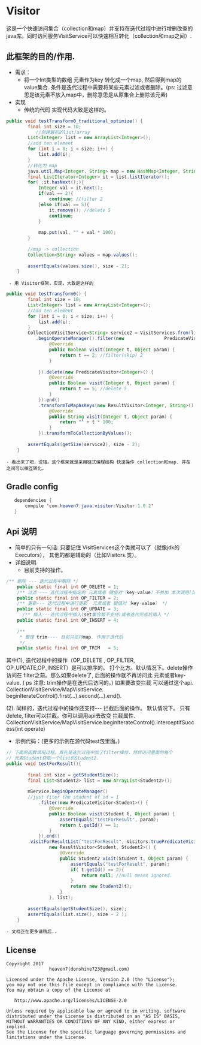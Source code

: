 # Visitor这是一个快速访问集合（collection和map）并支持在迭代过程中进行增删改查的 java库。同时访问服务VisitService可以快速相互转化（collection和map之间）.## 此框架的目的/作用.* 需求：      - 将一个Int类型的数组 元素作为key 转化成一个map, 然后得到map的value集合. 条件是迭代过程中需要将某些元素过滤或者删除。(ps: 过滤意思是该元素不放入map中，删除意思是从原集合上删除该元素)* 实现     - 传统的代码 实现代码大致是这样的。``` javapublic void testTransform0_traditional_optimize() {		final int size = 10;           //创建最初的list/array		List<Integer> list = new ArrayList<Integer>();		//add ten element		for (int i = 0; i < size; i++) {			list.add(i);		}		//转化为 map		java.util.Map<Integer, String> map = new HashMap<Integer, String>();		final ListIterator<Integer> it = list.listIterator();		for( ;it.hasNext();){			Integer val = it.next();			if(val == 2){				continue; //filter 2			}else if(val == 5){				it.remove(); //delete 5				continue;			}						map.put(val, "" + val * 100);		}				//map -> collection		Collection<String> values = map.values();				assertEquals(values.size(), size - 2);	}```     - 用 Visitor框架，实现，大致是这样的```javapublic void testTransform0() {		final int size = 10;		List<Integer> list = new ArrayList<Integer>();		//add ten element		for (int i = 0; i < size; i++) {			list.add(i);		}		CollectionVisitService<String> service2 = VisitServices.from(list)		   .beginOperateManager().filter(new               PredicateVisitor<Integer>() {				@Override				public Boolean visit(Integer t, Object param) {					return t == 2; //filter(skip) 2				}				}).delete(new PredicateVisitor<Integer>() {				@Override				public Boolean visit(Integer t, Object param) {					return t == 5; //delete 5				}			}).end()			.transformToMapAsKeys(new ResultVisitor<Integer, String>() {				@Override				public String visit(Integer t, Object param) {					return "" + t * 100;				}			}).transformToCollectionByValues();				assertEquals(getSize(service2), size - 2);	}```    - 看出来了吧，没错。这个框架就是采用链式编程结构 快速操作 collection和map. 并在之间可以相互转化。## Gradle config```java   dependencies {       compile 'com.heaven7.java.visitor:Visitor:1.0.2'   }```## Api 说明 * 简单的只有一句话:  只要记住 VisitServices这个类就可以了（就像jdk的Executors），其他的都是辅助的（比如Visitors.类）。* 详细说明.   - 目前支持的操作。```java/** 删除 --- 迭代过程中删除 */	public static final int OP_DELETE = 1;	/** 过滤 --- 迭代过程中指定的 元素或者 键值对（key-value）不参加 本次调用(比如CollectionVisitService的 visitForQueryResultList  是一次调用)*/	public static final int OP_FILTER = 2;	/** 更新--- 迭代过程中进行更新  元素或者 键值对（key-value） */	public static final int OP_UPDATE = 3;      /** 插入---迭代过程中插入(set集合暂不支持)或者迭代完成后插入 */	public static final int OP_INSERT = 4;		/**	 * 整理 trim---- 目前只支持map. 作用于迭代后 	 */	public static final int OP_TRIM   = 5;```  其中(1), 迭代过程中的操作（OP_DELETE , OP_FILTER, OP_UPDATE,OP_INSERT）是可以排序的。 打个比方。默认情况下。delete操作访问在 filter之前。那么如果delete了, 后面的操作就不再访问此 元素或者key-value.  ( ps 注意: trim操作是在迭代后访问的。)如果要改变拦截 可以通过这个api.  CollectionVisitService/MapVisitService. beginIterateControl().first(...).second(...).end().   (2). 同样的，迭代过程中的操作还支持--- 拦截后面的操作。 默认情况下。只有delete, filter可以拦截。你可以调用api去改变 拦截属性. CollectionVisitService/MapVisitService.beginIterateControl().interceptIfSuccess(int operate)  - 示例代码：(更多的示例在源代码test包里面。)```java// 下面的函数调用过程。首先是迭代过程中加了filter操作，然后访问里面的每个// 元素Student获取一个list的Student2.public void testForResult(){				final int size = getStudentSize();		final List<Student2> list = new ArrayList<Student2>();				mService.beginOperateManager()		//just fiter the student of id = 1			.filter(new PredicateVisitor<Student>() {				@Override				public Boolean visit(Student t, Object param) {					assertEquals("testForResult", param);					return t.getId() == 1;				}			}).end()		.visitForResultList("testForResult", Visitors.truePredicateVisitor(), 				new ResultVisitor<Student, Student2>() {					@Override					public Student2 visit(Student t, Object param) {						assertEquals("testForResult", param);						if( t.getId() == 2){							return null; //null means ignored.						}						return new Student2(t);					}				}, list);				assertEquals(getStudentSize(), size);		assertEquals(list.size(), size - 2 );	}```    - 文档正在更多请稍后..## License    Copyright 2017                      heaven7(donshine723@gmail.com)    Licensed under the Apache License, Version 2.0 (the "License");    you may not use this file except in compliance with the License.    You may obtain a copy of the License at       http://www.apache.org/licenses/LICENSE-2.0    Unless required by applicable law or agreed to in writing, software    distributed under the License is distributed on an "AS IS" BASIS,    WITHOUT WARRANTIES OR CONDITIONS OF ANY KIND, either express or implied.    See the License for the specific language governing permissions and    limitations under the License.
